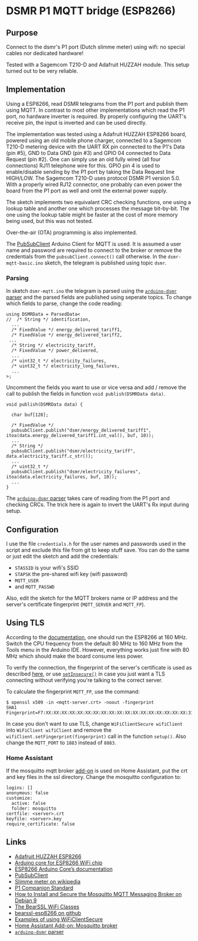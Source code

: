 # DSMR P1 MQTT bridge (ESP8266) #

## Purpose ##

Connect to the dsmr's P1 port (Dutch slimme meter) using wifi: no
special cables nor dedicated hardware!

Tested with a Sagemcom T210-D and Adafruit HUZZAH module. This setup
turned out to be very reliable.

## Implementation ##

Using a ESP8266, read DSMR telegrams from the P1 port and publish them
using MQTT. In contrast to most other implementations which read the
P1 port, no hardware inverter is required. By properly configuring the
UART's receive pin, the input is inverted and can be used directly.

The implementation was tested using a Adafruit HUZZAH ESP8266 board,
powered using an old mobile phone charger, connected to a Sagemcom
T210-D metering device with the UART RX pin connected to the P1's
Data (pin #5), GND to Data GND (pin #3) and GPIO 04 connected to Data
Request (pin #2). One can simply use an old fully wired (all four
connections) RJ11 telephone wire for this. GPIO pin 4 is used to
enable/disable sending by the P1 port by taking the Data Request line
HIGH/LOW.  The Sagemcom T210-D uses protocol DSMR P1 version 5.0. With
a properly wired RJ12 connector, one probably can even power the board
from the P1 port as well and omit the external power supply.

The sketch implements two equivalant CRC checking functions, one using
a lookup table and another one which processes the message
bit-by-bit. The one using the lookup table might be faster at the cost
of more memory being used, but this was not tested.

Over-the-air (OTA) programming is also implemented.

The [PubSubClient](https://pubsubclient.knolleary.net/) Arduino Client
for MQTT is used. It is assumed a user name and password are required
to connect to the broker or remove the credentials from the
`pubsubClient.connect()` call otherwise. In the `dsmr-mqtt-basic.ino`
sketch, the telegram is published using topic `dsmr`.

### Parsing ###

In sketch `dsmr-mqtt.ino` the telegram is parsed using the
[`arduino-dsmr`
parser](https://github.com/matthijskooijman/arduino-dsmr) and the
parsed fields are published using seperate topics. To change which
fields to parse, change the code reading:

```
using DSMRData = ParsedData<
//  /* String */ identification,
  ...
  /* FixedValue */ energy_delivered_tariff1,
  /* FixedValue */ energy_delivered_tariff2,
 ...
  /* String */ electricity_tariff,
  /* FixedValue */ power_delivered,
  ...
  /* uint32_t */ electricity_failures,
  /* uint32_t */ electricity_long_failures,
  ...
>;
```

Uncomment the fields you want to use or vice versa and add / remove
the call to publish the fields in function `void publish(DSMRData
data)`.

```
void publish(DSMRData data) {

  char buf[128];
  
  /* FixedValue */
  pubsubClient.publish("dsmr/energy_delivered_tariff1", itoa(data.energy_delivered_tariff1.int_val(), buf, 10));
  ...
  /* String */
  pubsubClient.publish("dsmr/electricity_tariff", data.electricity_tariff.c_str());
  ...
  /* uint32_t */
  pubsubClient.publish("dsmr/electricity_failures", itoa(data.electricity_failures, buf, 10));
  ...
}
```
The [`arduino-dsmr` parser](https://github.com/matthijskooijman/arduino-dsmr) takes care of reading from the P1 port and checking CRCs. The trick 
here is again to invert the UART's Rx input during setup.

## Configuration ##

I use the file `credentials.h` for the user names and passwords used
in the script and exclude this file from git to keep stuff save. You
can do the same or just edit the sketch and add the credentials:

 * `STASSID` is your wifi's SSID
 * `STAPSK` the pre-shared wifi key (wifi password)
 * `MQTT_USER`
 * and `MQTT_PASSWD`

Also, edit the sketch for the MQTT brokers name or IP address and the
server's certificate fingerprint (`MQTT_SERVER` and `MQTT_FP`).

## Using TLS ##

According to the
[documentation](https://arduino-esp8266.readthedocs.io/en/latest/esp8266wifi/bearssl-client-secure-class.html#cpu-requirements),
one should run the ESP8266 at 160 MHz. Switch the CPU frequency from
the default 80 MHz to 160 MHz from the Tools menu in the Arduino
IDE. However, everything works just fine with 80 MHz which should make
the board consume less power.

To verify the connection, the fingerprint of the server's certificate
is used as described
[here](https://arduino-esp8266.readthedocs.io/en/latest/esp8266wifi/bearssl-client-secure-class.html#setfingerprint-const-uint8-t-fp-20-setfingerprint-const-char-fpstr),
or use
[`setInsecure()`](https://arduino-esp8266.readthedocs.io/en/latest/esp8266wifi/bearssl-client-secure-class.html#setinsecure)
in case you just want a TLS connecting without verifying you're
talking to the correct server.

To calculate the fingerprint `MQTT_FP`, use the command:
```
$ openssl x509 -in <mqtt-server.crt> -noout -fingerprint
SHA1 Fingerprint=F7:XX:XX:XX:XX:XX:XX:XX:XX:XX:XX:XX:XX:XX:XX:XX:XX:XX:XX:31
```

In case you don't want to use TLS, change `WiFiClientSecure
wifiClient` into `WiFiClient wifiClient` and remove the
`wifiClient.setFingerprint(fingerprint)` call in the function
`setup()`. Also change the `MQTT_PORT` to `1883` instead of `8883`.

### Home Assistant ###

If the mosquitto mqtt broker
[add-on](https://github.com/home-assistant/hassio-addons/blob/master/mosquitto/DOCS.md)
is used on Home Assistant, put the crt and key files in the ssl
directory. Change the mosquitto configuration to:

```
logins: []
anonymous: false
customize:
  active: false
  folder: mosquitto
certfile: <server>.crt
keyfile: <server>.key
require_certificate: false
```

## Links ##

 * [Adafruit HUZZAH ESP8266](https://learn.adafruit.com/adafruit-huzzah-esp8266-breakout/overview)
 * [Arduino core for ESP8266 WiFi chip](https://github.com/esp8266/Arduino#arduino-core-for-esp8266-wifi-chip)
 * [ESP8266 Arduino Core’s documentation](https://arduino-esp8266.readthedocs.io/en/latest/index.html)
 * [PubSubClient](https://pubsubclient.knolleary.net/)
 * [Slimme meter on wikipedia](https://nl.wikipedia.org/wiki/Slimme_meter)
 * [P1 Companion Standard](https://www.netbeheernederland.nl/_upload/Files/Slimme_meter_15_a727fce1f1.pdf)
 * [How to Install and Secure the Mosquitto MQTT Messaging Broker on Debian 9](https://www.digitalocean.com/community/tutorials/how-to-install-and-secure-the-mosquitto-mqtt-messaging-broker-on-debian-9)
* [The BearSSL WiFi Classes](https://arduino-esp8266.readthedocs.io/en/latest/esp8266wifi/bearssl-client-secure-class.html)
* [bearssl-esp8266 on github](https://github.com/earlephilhower/bearssl-esp8266)
* [Examples of using WiFiClientSecure](https://github.com/esp8266/Arduino/tree/master/libraries/ESP8266WiFi/examples)
* [Home Assistant Add-on: Mosquitto broker](https://github.com/home-assistant/hassio-addons/tree/master/mosquitto)
* [`arduino-dsmr` parser](https://github.com/matthijskooijman/arduino-dsmr)
